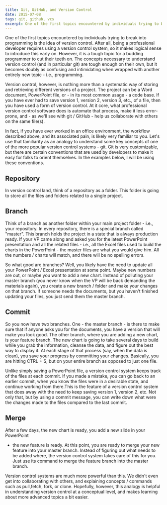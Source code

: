 ```yaml
---
title: Git, GitHub, and Version Control
date: 2015-07-08
tags: git, github, vcs
excerpt: One of the first topics encountered by individuals trying to break into programming is the idea of version control. In this post, I will clarify version control through an analogy that most individuals are familiar with.
---
```

One of the first topics encountered by individuals trying to break into
programming is the idea of version control. After all, being a professional
developer requires using a version control system, so it makes logical sense to
introduce this early on. However, it is a tough topic for a budding programmer
to cut their teeth on. The concepts necessary to understand version control (and
in particular git) are tough enough on their own, but it becomes doubly as
confusing and intimidating when wrapped with another entirely new topic - i.e.,
programming.

Version control, however, is nothing more than a systematic way of storing and
retrieving different versions of a project. The project can be a Word document,
PowerPoint file, or - in its most common usage - a code base. If you have ever
had to save version 1, version 2, version 3, etc., of a file, then you have used
a form of version control. At it core, what professional version control
software does is automate that process, make it less error-prone, and - as we'll
see with git / GitHub - help us collaborate with others on the same file(s).

In fact, if you have ever worked in an office environment, the workflow
described above, and its associated pain, is likely very familiar to you.  Let's
use that familiarity as an analogy to understand some key concepts of one of the
more popular version control systems - git. Git is very customizable, but there
are certain conventions that are used by developers to make it easy for folks to
orient themselves. In the examples below, I will be using these conventions.

## Repository
In version control land, think of a repository as a folder. This folder is going
to store all the files and folders related to a single project.

## Branch
Think of a branch as another folder within your main project folder - i.e., your
repository. In every repository, there is a special branch called "master". This
branch holds the project in a state that is always production ready. If your VP
came along and asked you for the latest PowerPoint presentation and all the
related files - i.e., all the Excel files used to build the charts in the
PowerPoint - the master files are what you would give him. All the numbers /
charts will match, and there will be no spelling errors.

So what good are branches? Well, you likely have the need to update all your
PowerPoint / Excel presentation at some point. Maybe new numbers are out, or
maybe you want to add a new chart. Instead of polluting your master branch (you
never know when the VP will be back demanding the materials again), you create a
new branch / folder and make your changes on that branch. If someone needs the
documents, but you haven't finished updating your files, you just send them the
master branch.

## Commit
So you now have two branches. One - the master branch - is there to make sure
that if anyone asks you for the documents, you have a version that will make you
look good. The other branch, where you are adding a new chart, is your feature
branch. The new chart is going to take several days to build while you grab the
information, cleanse the data, and figure out the best way to display it. At
each stage of that process (say, when the data is clean), you save your progress
by committing your changes.  Basically, you are hitting CTRL + S, but on your
entire branch as opposed to just one file.

Unlike simply saving a PowerPoint file, a version control system keeps track of
the files at each commit. If you made a mistake, you can go back to an earlier
commit, when you know the files were in a desirable state, and continue working
from there.This is the feature of a version control system that does away with
the need to keep saving version 1, version 2, etc. Not only that, but by using a
commit message, you can write down what were the changes made to the files
compared to the last commit.

## Merge
After a few days, the new chart is ready, you add a new slide in your PowerPoint
- the new feature is ready. At this point, you are ready to merge your new
feature into your master branch. Instead of figuring out what needs to be added
where, the version control system takes care of this for you. Just use its
command to merge the feature branch into the master branch.

Version control systems are much more powerful than this. We didn't even get
into collaborating with others, and explaining concepts / commands such as
pull,fetch, fork, or clone. Hopefully, however, this analogy is helpful in
understanding version control at a conceptual level, and makes learning about
more advanced topics a bit easier.
